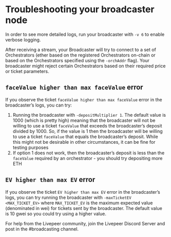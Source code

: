 # Troubleshooting your broadcaster node

In order to see more detailed logs, run your broadcaster with `-v 6` to enable verbose logging.

After receiving a stream, your Broadcaster will try to connect to a set of Orchestrators (ether based on the registered Orchestrators on-chain or based on the Orchestrators specified using the `-orchAddr` flag). Your broadcaster might reject certain Orchestrators based on their required price or ticket parameters.

## `faceValue higher than max faceValue` error

If you observe the ticket `faceValue higher than max faceValue` error in the broadcaster’s logs, you can try:

1. Running the broadcaster with `-depositMultiplier 1`. The default value is 1000 (which is pretty high) meaning that the broadcaster will not be willing to use a ticket `faceValue` that exceeds the broadcaster’s deposit divided by 1000. So, if the value is 1 then the broadcaster will be willing to use a ticket `faceValue` that equals the broadcaster’s deposit. While this might not be desirable in other circumstances, it can be fine for testing purposes
2. If option 1 does not work, then the broadcaster’s deposit is less than the `faceValue` required by an orchestrator - you should try depositing more ETH

## `EV higher than max EV` error

If you observe the ticket `EV higher than max EV` error in the broadcaster’s logs, you can try running the broadcaster with `-maxTicketEV <MAX_TICKET_EV>` where `MAX_TICKET_EV` is the maximum expected value (denominated in wei) for tickets sent by the broadcaster. The default value is 10 gwei so you could try using a higher value.

For help from the Livepeer community, join the Livepeer Discord Server and post in the #broadcasting channel.
